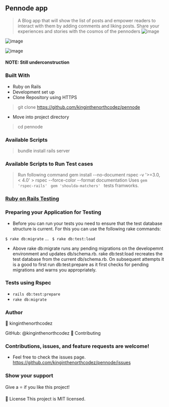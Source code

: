 ## Pennode app

> A Blog app that will show the list of posts and empower readers to interact with them by adding comments and liking posts.
> Share your experiences and stories with the cosmos of the pennoders
![image](https://user-images.githubusercontent.com/94127418/187267474-616e7755-adcc-4d5f-b85f-dc2e36283d5d.png)

![image](https://user-images.githubusercontent.com/94127418/187267006-ecbf6468-bef3-4c15-ab4a-66d21da494b1.png)

![image](https://user-images.githubusercontent.com/94127418/187266731-16d90317-1400-4123-957a-2e2edb743157.png)
#### NOTE: Still underconstruction
### Built With

- Ruby on Rails
- Development set up
- Clone Repository using HTTPS

> git clone https://github.com/kinginthenorthcodez/pennode

- Move into project directory

> cd pennode

### Available Scripts

> bundle install rails server

### Available Scripts to Run Test cases

> Run following command gem install --no-document rspec -v '>=3.0, < 4.0' > rspec --force-color --format documentation
> Uses `gem 'rspec-rails' ` `gem 'shoulda-matchers' ` tests framworks.

### [Ruby on Rails Testing](https://guides.rubyonrails.org/v2.3/testing.html)

### Preparing your Application for Testing

- Before you can run your tests you need to ensure that the test database structure is current. For this you can use the following rake commands:

`$ rake db:migrate`
...
` $ rake db:test:load`

- Above rake db:migrate runs any pending migrations on the developemnt environment and updates db/schema.rb. rake db:test:load recreates the test database from the current db/schema.rb. On subsequent attempts it is a good to first run db:test:prepare as it first checks for pending migrations and warns you appropriately.

### Tests using Rspec

- `rails db:test:prepare`
- `rake db:migrate`

### Author

👤 kinginthenorthcodez

GitHub: @kinginthenorthcodez
🤝 Contributing

### Contributions, issues, and feature requests are welcome!

- Feel free to check the issues page.
  https://github.com/kinginthenorthcodez/pennode/issues

### Show your support

Give a ⭐️ if you like this project!

📝 License
This project is MIT licensed.
